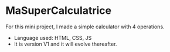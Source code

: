 # MaSuperCalculatrice
For this mini project, I made a simple calculator with 4 operations.
- Language used: HTML, CSS, JS
- It is version V1 and it will evolve thereafter.